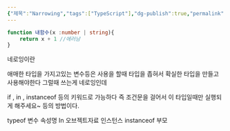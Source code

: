 ```yaml
---
{"제목":"Narrowing","tags":["TypeScript"],"dg-publish":true,"permalink":"/공부/TypeScript/Narrowing/","dgPassFrontmatter":true,"created":"2025-03-21T23:38:28.873+09:00","updated":"2025-04-11T22:08:18.828+09:00"}
---
```



```ts
function 내함수(x :number | string){ 
	return x + 1 //에러남 
}
```

네로잉이란

애매한 타입을 가지고있는 변수등은 사용을 할때 타입을 좁혀서 확실한 타입을 만들고 사용해야한다 그럴때 쓰는게 네로잉인데

if , in , instanceof 등의 키워드로 가능하다 즉 조건문을 걸어서 이 타입일때만 실행되게 해주세요~ 등의 방법이다.

typeof 변수
속성명 In 오브젝트자료
인스턴스 instanceof 부모